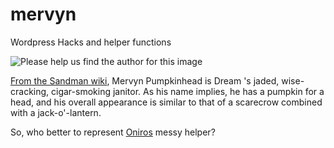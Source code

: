 # mervyn
Wordpress Hacks and helper functions

![Please help us find the author for this image](https://s-media-cache-ak0.pinimg.com/564x/f7/4e/f4/f74ef47db2e7c65404c5e79945290f0e.jpg)


[From the Sandman wiki](http://sandman.wikia.com/wiki/Mervyn_Pumpkinhead), Mervyn Pumpkinhead is Dream 's jaded, wise-cracking, cigar-smoking janitor. As his name implies, he has a pumpkin for a head, and his overall appearance is similar to that of a scarecrow combined with a jack-o'-lantern. 

So, who better to represent [Oniros](http://www.athelas.pe/oniros) messy helper?
